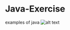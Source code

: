 # Java-Exercise
examples of java
![alt text](https://i.ibb.co/6WjbCzR/photo-2019-04-18-23-34-58.jpg)
